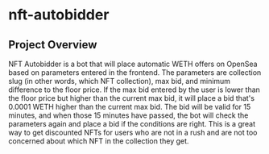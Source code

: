 # nft-autobidder

## Project Overview

NFT Autobidder is a bot that will place automatic WETH offers on OpenSea based on parameters entered in the frontend. The parameters are collection slug (in other words, which NFT collection), max bid, and minimum difference to the floor price. If the max bid entered by the user is lower than the floor price but higher than the current max bid, it will place a bid that's 0.0001 WETH higher than the current max bid. The bid will be valid for 15 minutes, and when those 15 minutes have passed, the bot will check the parameters again and place a bid if the conditions are right. This is a great way to get discounted NFTs for users who are not in a rush and are not too concerned about which NFT in the collection they get.
